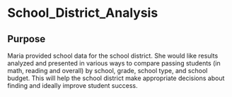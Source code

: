 # School_District_Analysis

## Purpose
Maria provided school data for the school district. She would like results analyzed and presented in various ways to compare passing students (in math, reading and overall) by school, grade, school type, and school budget. This will help the school district make appropriate decisions about finding and ideally improve student success.




